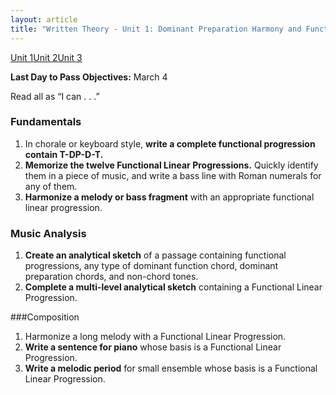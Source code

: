 ```yaml
---
layout: article
title: "Written Theory - Unit 1: Dominant Preparation Harmony and Functional Linear Progressions"
---
```


<a href="wt-unit1.html" class="btn-info">Unit 1</a><a href="wt-unit2.html" class="btn-info">Unit 2</a><a href="wt-unit3.html" class="btn-info">Unit 3</a>

**Last Day to Pass Objectives:** March 4

Read all as “I can . . .”

### Fundamentals
1. In chorale or keyboard style, **write a complete functional progression contain T-DP-D-T.** 
2. **Memorize the twelve Functional Linear Progressions.** Quickly identify them in a piece of music, and write a bass line with Roman numerals for any of them.
4. **Harmonize a melody or bass fragment** with an appropriate functional linear progression.
   
### Music Analysis
1. **Create an analytical sketch** of a passage containing functional progressions, any type of dominant function chord, dominant preparation chords, and non-chord tones.
2. **Complete a multi-level analytical sketch** containing a Functional Linear Progression.

###Composition
1. Harmonize a long melody with a Functional Linear Progression.
2. **Write a sentence for piano** whose basis is a Functional Linear Progression.
3. **Write a melodic period** for small ensemble whose basis is a Functional Linear Progression.
 